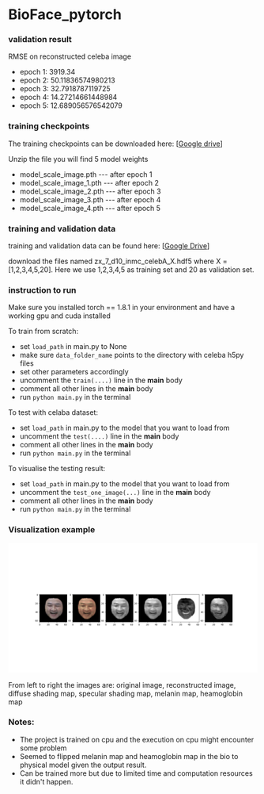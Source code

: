 # BioFace_pytorch


### validation result 

RMSE on reconstructed celeba image
 * epoch 1: 3919.34
 * epoch 2: 50.11836574980213
 * epoch 3: 32.7918787119725
 * epoch 4: 14.27214661448984
 * epoch 5: 12.689056576542079


### training checkpoints

The training checkpoints can be downloaded here: [[Google drive](https://drive.google.com/file/d/1sTqQgo0eLaPX8ND7Mk51KymuzeJIUeNn/view?usp=sharing)]

Unzip the file you will find 5 model weights

* model_scale_image.pth     --- after epoch 1
* model_scale_image_1.pth   --- after epoch 2
* model_scale_image_2.pth   --- after epoch 3
* model_scale_image_3.pth   --- after epoch 4
* model_scale_image_4.pth   --- after epoch 5

### training and validation data 

training and validation data can be found here:
[[Google Drive](https://drive.google.com/drive/folders/1UMiaw36z2E1F-tUBSMKNAjpx0o2TePvF?usp=sharing)]

download the files named zx_7_d10_inmc_celebA_X.hdf5 where X = [1,2,3,4,5,20]. Here we use 1,2,3,4,5 as training set and 20 as validation set. 


### instruction to run

Make sure you installed torch == 1.8.1 in your environment and have a working gpu and cuda installed

To train from scratch:
* set `load_path` in main.py to None
* make sure `data_folder_name` points to the directory with celeba h5py files
* set other parameters accordingly
* uncomment the `train(....)` line in the __main__ body 
* comment all other lines in the __main__ body
* run ```python main.py``` in the terminal

To test with celaba dataset:
* set `load_path` in main.py to the model that you want to load from
* uncomment the `test(....)` line in the __main__ body
* comment all other lines in the __main__ body
* run ```python main.py``` in the terminal

To visualise the testing result:
* set `load_path` in main.py to the model that you want to load from
* uncomment the `test_one_image(...)` line in the __main__ body
* comment all other lines in the __main__ body 
* run ```python main.py``` in the terminal

### Visualization example

![](Figure_1.png)

From left to right the images are:
original image, reconstructed image, diffuse shading map, specular shading map, melanin map, heamoglobin map

### Notes:
* The project is trained on cpu and the execution on cpu might encounter some problem
* Seemed to flipped melanin map and heamoglobin map in the bio to physical model given the output result. 
* Can be trained more but due to limited time and computation resources it didn't happen. 

